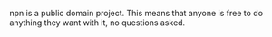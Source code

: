 npn is a public domain project. 
This means that anyone is free to do anything they want with it, no questions asked.
